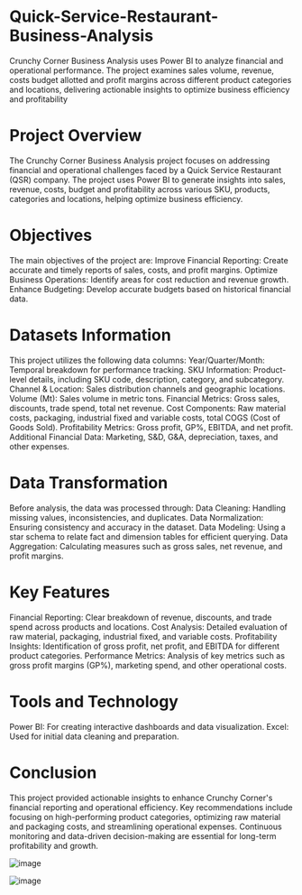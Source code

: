 # Quick-Service-Restaurant-Business-Analysis
Crunchy Corner Business Analysis uses Power BI to analyze financial and operational performance. The project examines sales volume, revenue, costs budget allotted and profit margins across different product categories and locations, delivering actionable insights to optimize business efficiency and profitability

# Project Overview
The Crunchy Corner Business Analysis project focuses on addressing financial and operational challenges faced by a Quick Service Restaurant (QSR) company. The project uses Power BI to generate insights into sales, revenue, costs, budget and profitability across various SKU, products, categories and locations, helping optimize business efficiency.

# Objectives
The main objectives of the project are:
Improve Financial Reporting: Create accurate and timely reports of sales, costs, and profit margins.
Optimize Business Operations: Identify areas for cost reduction and revenue growth.
Enhance Budgeting: Develop accurate budgets based on historical financial data.

# Datasets Information
This project utilizes the following data columns:
Year/Quarter/Month: Temporal breakdown for performance tracking.
SKU Information: Product-level details, including SKU code, description, category, and subcategory.
Channel & Location: Sales distribution channels and geographic locations.
Volume (Mt): Sales volume in metric tons.
Financial Metrics: Gross sales, discounts, trade spend, total net revenue.
Cost Components: Raw material costs, packaging, industrial fixed and variable costs, total COGS (Cost of Goods Sold).
Profitability Metrics: Gross profit, GP%, EBITDA, and net profit.
Additional Financial Data: Marketing, S&D, G&A, depreciation, taxes, and other expenses.

# Data Transformation
Before analysis, the data was processed through:
Data Cleaning: Handling missing values, inconsistencies, and duplicates.
Data Normalization: Ensuring consistency and accuracy in the dataset.
Data Modeling: Using a star schema to relate fact and dimension tables for efficient querying.
Data Aggregation: Calculating measures such as gross sales, net revenue, and profit margins.

# Key Features
Financial Reporting: Clear breakdown of revenue, discounts, and trade spend across products and locations.
Cost Analysis: Detailed evaluation of raw material, packaging, industrial fixed, and variable costs.
Profitability Insights: Identification of gross profit, net profit, and EBITDA for different product categories.
Performance Metrics: Analysis of key metrics such as gross profit margins (GP%), marketing spend, and other operational costs.

# Tools and Technology
Power BI: For creating interactive dashboards and data visualization.
Excel: Used for initial data cleaning and preparation.

# Conclusion
This project provided actionable insights to enhance Crunchy Corner's financial reporting and operational efficiency. Key recommendations include focusing on high-performing product categories, optimizing raw material and packaging costs, and streamlining operational expenses. Continuous monitoring and data-driven decision-making are essential for long-term profitability and growth.

![image](https://github.com/user-attachments/assets/9b829d1b-ef01-49a4-968a-173017e0e23a)

![image](https://github.com/user-attachments/assets/351b870a-66b2-446a-8bfb-1a772a591bbf)


